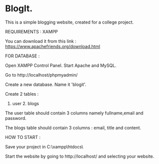 # BlogIt.
This is a simple blogging website, created for a college project.

REQUIREMENTS :
XAMPP

You can download it from this link : https://www.apachefriends.org/download.html

FOR DATABASE :

Open XAMPP Control Panel. Start Apache and MySQL.

Go to http://localhost/phpmyadmin/

Create a new database. Name it 'blogit'.

Create 2 tables :
1. user 2. blogs

The user table should contain 3 columns namely fullname,email and password.

The blogs table should contain 3 columns : email, title and content.

HOW TO START :

Save your project in C:\xampp\htdocs\

Start the website by going to http://localhost/ and selecting your website.
